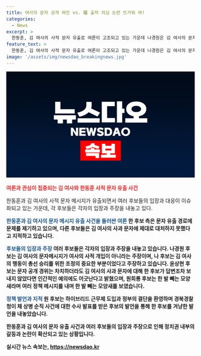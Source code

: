 ```yaml
---
title: 여사의 문자 공개 여진 vs. 羅 출처 의심 논란 뜨거워 여!
categories:
  - News
excerpt: >
  한동훈, 김 여사의 사적 문자 유출로 여론이 고조되고 있는 가운데 나경원은 김 여사의 문자를 통해 국정농단 프레임을 제기할 수 있다는 주장을 반박하며 사적 개입이 아니라고 주장했다. 원희룡 후보는 정책 메시지를 내면서 한 발 빼는 듯한 분위기를 보였고, 윤상현 후보는 한 후보의 사과 의사를 의심하며 사람답지 못한 행동이라고 비판했다.
feature_text: >
  한동훈, 김 여사의 사적 문자 유출로 여론이 고조되고 있는 가운데 나경원은 김 여사의 문자를 통해 국정농단 프레임을 제기할 수 있다는 주장을 반박하며 사적 개입이 아니라고 주장했다. 원희룡 후보는 정책 메시지를 내면서 한 발 빼는 듯한 분위기를 보였고, 윤상현 후보는 한 후보의 사과 의사를 의심하며 사람답지 못한 행동이라고 비판했다.
image: '/assets/img/newsdao_breakingnews.jpg'
---
```


<p><img src="/assets/img/newsdao_breakingnews.jpg" alt="flaretime 속보" /></p>

<p><b><span style="color: #ee2323;">여론과 관심이 집중되는 김 여사와 한동훈 사적 문자 유출 사건</span></b></p>

<p>한동훈과 김 여사의 사적 문자 메시지가 유출되면서 여러 후보들의 입장과 대응이 이슈화되고 있는 가운데, 각 후보들은 각자의 입장과 주장을 내놓고 있다.</p>

<p><b><span style="color: #1a5490;">한동훈과 김 여사의 문자 메시지 유출 사건을 둘러싼 여론</span><b>
한 후보 측은 문자 유출 경로에 문제를 제기하고 있으며, 다른 후보들은 김 여사의 사과 문자에 제대로 대처하지 못했다고 지적하고 있습니다. </p>

<p><b><span style="color: #1a5490;">후보들의 입장과 주장</span></b>
여러 후보들은 각자의 입장과 주장을 내놓고 있습니다. 나경원 후보는 김 여사의 문자메시지가 여사의 사적 개입이 아니라는 주장이며, 나 후보는 김 여사의 행동이 총선 승리를 위한 조정의 중요한 부분이었다고 주장하고 있습니다. 
윤상현 후보는 문자 공개 경위는 차치하더라도 김 여사의 사과 문자에 대해 한 후보가 답변조차 보내지 않았다면 인간적인 예의에도 어긋난다고 밝혔으며, 원희룡 후보는 한 발 빼는 모양새라며 여러 정책 메시지를 내며 한 발 빼는 모양새를 보였습니다. </p>

<p><b><span style="color: #1a5490;">정책 발언과 지적</span></b>
원 후보는 하이브리드 근무제 도입과 정부의 결단을 환영하며 경북경찰청이 채 상병 순직 사건에 대한 수사 발표를 받은 후보의 발언을 통해 한 후보를 겨냥한 발언을 내놓았습니다.</p>

<p>한동훈과 김 여사의 문자 유출 사건과 여러 후보들의 입장과 주장으로 인해 정치권 내부의 갈등과 논란이 확산되고 있는 상황입니다.</p>
실시간 뉴스 속보는, <a href="https://newsdao.kr" rel="dofollow">https://newsdao.kr</a>


